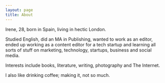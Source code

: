 ```yaml
---
layout: page
title: About
---
```


Irene, 28, born in Spain, living in hectic London.

Studied English, did an MA in Publishing, wanted to work as an editor, ended up
working as a content editor for a tech startup and learning all sorts of stuff
on marketing, technology, startups, business and social media.

Interests include books, literature, writing, photography and The Internet.

I also like drinking coffee; making it, not so much.
